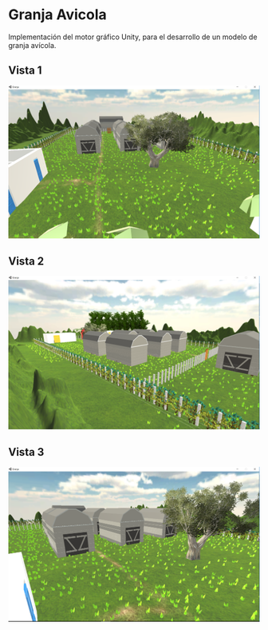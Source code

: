 # Granja Avicola
Implementación del motor gráfico Unity, para el desarrollo de un modelo de granja avícola.
## Vista 1
!["Imagen"](Complement/1.png)

## Vista 2
!["Imagen"](Complement/2.png)

## Vista 3
!["Imagen"](Complement/3.png)